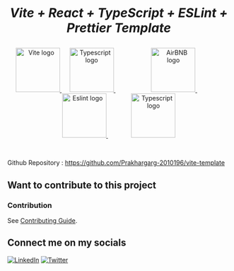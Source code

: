 # <p align="center"><i> Vite + React + TypeScript + ESLint + Prettier Template </i></p> 
<p align="center">
  <a href="https://vitejs.dev" target="_blank" rel="noopener noreferrer">
    <img width="100" src="https://upload.wikimedia.org/wikipedia/commons/f/f1/Vitejs-logo.svg" alt="Vite logo">
  </a>
	  
	<a href="https://www.typescriptlang.org/" target="_blank" rel="noopener noreferrer">
    <img width="100" src="https://upload.wikimedia.org/wikipedia/commons/4/4c/Typescript_logo_2020.svg" alt="Typescript logo">
  </a>
	           
  <a href="https://airbnb.io/javascript/react/" target="_blank" rel="noopener noreferrer">
    <img width="100" src="https://upload.wikimedia.org/wikipedia/commons/6/69/Airbnb_Logo_B%C3%A9lo.svg" alt="AirBNB logo">
  </a>
	        
  <a href="https://eslint.org/" target="_blank" rel="noopener noreferrer">
    <img width="100" src="https://upload.wikimedia.org/wikipedia/commons/e/e3/ESLint_logo.svg" alt="Eslint logo">
  </a>
	       
  <a href="https://prettier.io/" target="_blank" rel="noopener noreferrer">
    <img width="100" src="https://github.com/prettier/prettier-logo/blob/master/images/prettier-icon-clean-centred.png?raw=true" alt="Typescript logo">
  </a>
	
</p>
<br/>

Github Repository : https://github.com/Prakhargarg-2010196/vite-template


 

## Want to contribute to this project 
### Contribution
See [Contributing Guide](CONTRIBUTING.md).

## Connect me on my socials 
[![LinkedIn](https://img.shields.io/badge/LinkedIn-%230077B5.svg?logo=linkedin&logoColor=white)](https://linkedin.com/in/prakhargarg23) 
[![Twitter](https://img.shields.io/badge/Twitter-%231DA1F2.svg?logo=Twitter&logoColor=white)](https://twitter.com/prakhargarg23) 


